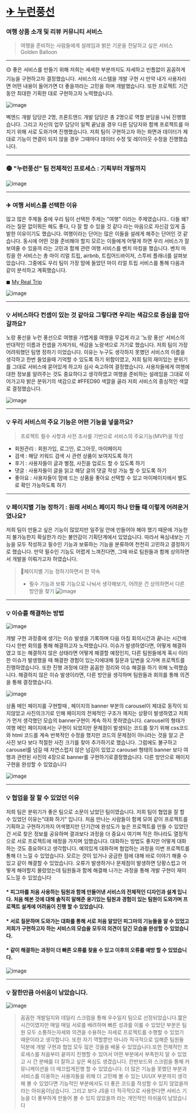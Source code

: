 # [✈ 누런풍선](https://pacific-reaches-80736.herokuapp.com/)
### 여행 상품 소개 및 리뷰 커뮤니티 서비스
> 여행을 준비하는 사람들에게 설레임과 밝은 기운을 전달하고 싶은 서비스 Golden Balloon

---


🟡 좋은 서비스를 만들기 위해 저희는 세세한 부분까지도 자세하고 빈틈없이 꼼꼼하게 기능을 구현하고자 결정했습니다. 
서비스의 시스템을 개발 구현 시 만약 내가 사용자라면 어떤 내용이 들어가면 더 좋을까라는 고민을 하며 개발했습니다. 또한 프로젝트 기간동안 최대한 기획한 대로 구현하고자 노력했습니다.

![image](https://user-images.githubusercontent.com/99783474/203452713-f515477b-521c-44f1-bb8a-3204c0bbbd70.png)


벡엔드 개발 담당은 2명, 프론트엔드 개발 담당은 총 2명으로 역할 분담을 나눠 진행했습니다. 그리고 자신의 업무 담당이 일찍 끝났을 경우 다른 담당자와 함께 프로젝트를 마치기 위해 서로 도와가며 진행했습니다. 저희 팀이 구현하고자 하는 화면과 데이터가 제대로 기능이 연결이 되지 않을 경우 그때마다 데이터 수정 및 레이아웃 수정을 진행했습니다.

---


### 🟡 "누런풍선" 팀 전체적인 프로세스 : 기획부터 개발까지

![image](https://user-images.githubusercontent.com/99783474/203452763-18104734-de31-46ca-a48f-ec09738995e3.png)

---

### ✈ 여행 서비스를 선택한 이유

많고 많은 주제들 중에 우리 팀이 선택한 주제는 "여행" 이라는 주제였습니다.. 다들 왜? 라는 질문 없이뭐든 해도 좋다, 다 잘 할 수 있을 것 같다 라는 마음으로 자신감 있게 출발한 이유이기도 했습니다. 여행이라는 단어는 많은 이들을 설레게 해주는 단어인 것 같습니다. 동시에 어떤 것을 준비해야 할지 모르는 이들에게 어떻게 하면 우리 서비스가 잘 보여줄 수 있을까 라는 고민과 함께 관련 여행 서비스를 벤치 마킹을 했습니다. 벤치 마킹을 한 서비스는 총 마이 리얼 트립, airbnb, 트립어드바이저, 스투비 플래너를 살펴보았습니다. 그중에도 우리 팀이 가장 맘에 들었던 마이 리얼 트립 서비스를 통해 다음과 같이 분석하고 계획했습니다.

◼ [My Real Trip](https://www.myrealtrip.com/)

![image](https://user-images.githubusercontent.com/99783474/203452879-62da673c-596b-477a-84c1-b6b56b86fee9.png)

---

### 💡 서비스마다 컨셉이 있는 것 같아요 그렇다면 우리는 색감으로 중심을 잡아갈까요?

노랑 풍선을 누런 풍선으로 여행을 가볍게를 여행을 무겁게 라고 '노랑 풍선' 서비스의 반대적인 이름과 컨셉을 가져가되, 색감을 노랑색으로 가기로 했습니다. 저희 팀이 가장 어려워했던 팀명 정하기 이었습니다. 이유는 누구도 생각하지 못했던 서비스의 이름을 생각하고 한번 들었을때 기억할 수 있도록 하기 위함이였고, 저희 팀의 재미있는 분위기를 그대로 서비스에 묻어있게 하고자 심사 숙고하여 결정했습니다. 사용자들에게 여행에 대한 정보를 알려주는 것도 중요하다고 생각하였고 여행을 준비하는 설레임을 그대로 이어가고자 밝은 분위기의 색감으로 #FFED90 색깔을 골라 저희 서비스의 중심적인 색깔로 결정했습니다.

![image](https://user-images.githubusercontent.com/99783474/203453140-c4070f79-0797-414c-bc8e-1486953b379c.png)

---

### 💡 우리 서비스의 주요 기능은 어떤 기능을 넣을까요?
> 프로젝트 필수 사항과 사전 조사를 기반으로 서비스의 주요기능(MVP)을 작성

* 회원관리 : 회원가입, 로그인, 로그아웃, 마이페이지
* 검색 : 해당 키워드 검색 시 관련 상품이 보여지도록 하기 
* 후기 : 사용자들이 글과 별점, 사진을 업로드 할 수 있도록 하기 
* 댓글 : 사용자들이 글을 읽고 해당 글의 댓글 작성 가능 할 수 있도록 하기 
* 좋아요 : 사용자들이 맘에 드는 상품을 좋아요 선택할 수 있고 마이페이지에서 별도로 확인 가능하도록 하기 

---

### 💡 페이지별 기능 정하기 : 원래 서비스 페이지 하나 만들 때 이렇게 어려운거였나요?

저희 팀이 만들고 싶은 기능이 많았지만 일주일 안에 만들어야 해야 했기 때문에 가능한지 불가능한지 확실한가 라는 불안감이 기획단계에서 있었습니다. 따라서 욕심내보는 기능을 모두 작성하고 필수인 기능과 보류하는 기능을 분류하여 천천히 고민하고 결정하기로 했습니다. 만약 필수인 기능도 어렵게 느껴진다면, 그때 바로 팀원들과 함께 상의하면서 개발을 이뤄가고자 하였습니다.

> 🙏페이지별 기능 정하기하면서 한 약속
> * 필수 기능과 보류 기능으로 나눠서 생각해보기, 어려운 건 상의하면서 다른 방안을 찾기 
![image](https://user-images.githubusercontent.com/99783474/203453362-641a3371-622e-4715-af5f-8d252c56d5c7.png)

---

### 💡 이슈를 해결하는 방법

![image](https://user-images.githubusercontent.com/99783474/203453465-bb478a2d-f4de-43f4-a483-d125f8b09e30.png)

개발 구현 과정중에 생기는 이슈 발생을 기록하며 다음 아침 회의시간과 끝나는 시간에 다시 한번 회의를 통해 해결하고자 노력했습니다. 이슈가 발생하였다면, 어떻게 해결하였고 또는 해결하지 않은 상태라면 어떻게 해결할 예정인지, 다른 팀원들에게 혹시 이러한 이슈가 발생했을 때 해결한 경험이 있는지에대해 질문과 답변을 오가며 프로젝트를 진행하였습니다. 또한 진행 과정에 대한 꼼꼼한 정리와 이슈 해결을 하기 위해 노력했습니다. 해결하지 않은 이슈 발생이라면, 다른 방안을 생각하며 팀원들과 회의를 통해 의견을 통해 결정했습니다.

![image](https://user-images.githubusercontent.com/99783474/203453507-82634bba-0c7f-4898-96a7-302cc477957c.png)

상품 메인 페이지를 구현할때 , 페이지의 banner 부분의 carousel이 제대로 동작이 되지않았고 사진의크기로 인해 페이지의 전체적인 구조가 깨지는 상황이 발생하였고 저희가 먼저 생각했던 모습의 banner구현이 계속 하지 못하였습니다. carousel의 형태가 여행 메인 페이지에서는 구현이 되었지만 문제점이 발생되는 코드를 찾기 위해 css코드와 html 코드를 계속 반복적인 수정을 했지만 코드의 문제점이 아니라는 것을 알고 큰 사진 보다 보다 적절한 사진 크기를 찾아 추가하기로 했습니다. 그럼에도 불구하고 carousel를 넘길 때 자연스럽지 않은 넘김이 있었고 carousel 형태의 banner 보다 여행과 관련된 사진의 4장으로 banner를 구현하기로결정했습니다. 다른 방안으로 페이지 구현을 완성할 수 있었습니다

![image](https://user-images.githubusercontent.com/99783474/203453554-5ee1c337-d202-43be-93ea-8673d93d5310.png)

---

### 💡 협업을 잘 할 수 있었던 이유
저희 팀은 분위기가 좋은 팀으로 소문이 났었던 팀이였습니다. 저희 팀이 협업을 잘 할 수 있었던 이유는"대화 하기" 입니다. 
처음 만나는 사람들이 함께 모여 같이 프로젝트를 기획하고 구현하기까지 어색했지만 단기간에 완성도가 높은 프로젝트를 만들 수 있었던 건 서로 찾은 정보를 공유하며 결과보다 과정을 더 중요시 여기며 작은 하나라도 열정적으로 서로 프로젝트에 애정을 가지며 임했습니다.
대화하는 방법도 좋지만 어떻게 대화하는 것도 중요하다고 생각합니다. 예의있게 대화하며 협업하는 과정을 이번 프로젝트를 통해 더 느낄 수 있었습니다. 모르는 것이 있거나 궁금한 점에 대해 바로 이야기 해줄 수 있고 같이 해결할 수 있었습니다. 오류가 발생하거나 문제점이 발생하면 당황스럽고 어떻게 해야할지 몰랐었는데 팀원들과 함께 해결해 나가는 과정을 통해 개발 구현이 재미도느낄 수 있었습니다 


#### * 피그마를 처음 사용하는 팀원과 함께 만들어낸 서비스의 전체적인 디자인과 설계 입니다. 처음 해본 것에 대해 솔직히 말해준 용기있는 팀원과 경험이 있는 팀원이 도와가며 프로젝트 설계에 어려움이 진행 할 수 있었습니다.

#### * 서로 질문하며 도와가는 대화를 통해 서로 처음 알았던 피그마의 기능들을 알 수 있었고 저희가 구현하고자 하는 서비스의 모습을 모두의 의견이 담긴 모습을 완성할 수 있었습니다.

#### * 같이 해결하는 과정이 더 빠른 오류를 찾을 수 있고 이후의 오류를 예방 할 수 있었습니다.

![image](https://user-images.githubusercontent.com/99783474/203453690-143be295-e093-4184-9e0c-7cb645536be1.png)

---

### 💡 잘한만큼 아쉬움이 남았습니다.

![image](https://user-images.githubusercontent.com/99783474/203453780-1841d636-a043-4555-be44-15cdac9b30f7.png)

> 꼼꼼한 개발일지와 데일리 스크럼을 통해 우수일지 팀으로 선정되었습니다.짧은 시간이였지만 매일 매일 서로를 배려하며 빠른 성과를 이룰 수 있었던 부분은 팀원 모두 소통하는자세와 의견을 수용하는 자세로 프로젝트를 수행할 수 있었기 때문이라고 생각합니다. 또한 자기 역할뿐만 아니라 적극적으로 임해준 팀원들 덕분에 개발 구현과 협업 모두 많은 것들을 배울 수 있었습니다.또한 전체적인 프로세스를 처음부터 끝까지 진행할 수 있어서 어떤 부분에서 부족한지 알 수 있었고 시
간 분배를 더 잘하고 싶은 욕심도 생겼습니다. 칸반보드와 스크럼을 통해 커뮤니케이션을 더 매끄럽게진행 할 수 있었습니다.
더 많은 기능을 못했던 부분과 서비스를 이용하는 사용자들을 위해 더 고민해 볼 수 있는 UI/UX 부분까지 생각해 볼 수 있었다면 기능적인 부분에서도 더 좋은 코드를 작성할 수 있지 않았을까 라는 아쉬움이남습니다. 그리고 보다 JS을 더 적극적으로 사용한다면 서비스 기능을 더 풍부하게 만들어 볼 수 있지 않았을까 라는 개인적인 아쉬움이 남았습니다
